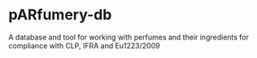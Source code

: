 # pARfumery-db
A database and tool for working with perfumes and their ingredients for compliance with CLP, IFRA and Eu1223/2009
